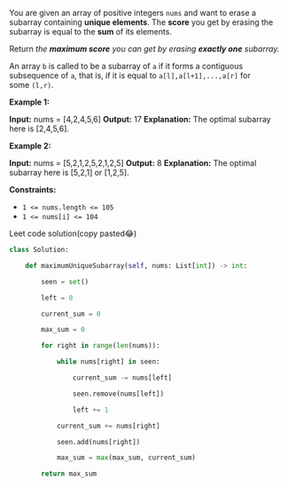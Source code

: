 You are given an array of positive integers `nums` and want to erase a subarray containing **unique elements**. The **score** you get by erasing the subarray is equal to the **sum** of its elements.

Return _the **maximum score** you can get by erasing **exactly one** subarray._

An array `b` is called to be a subarray of `a` if it forms a contiguous subsequence of `a`, that is, if it is equal to `a[l],a[l+1],...,a[r]` for some `(l,r)`.

**Example 1:**

**Input:** nums = [4,2,4,5,6]
**Output:** 17
**Explanation:** The optimal subarray here is [2,4,5,6].

**Example 2:**

**Input:** nums = [5,2,1,2,5,2,1,2,5]
**Output:** 8
**Explanation:** The optimal subarray here is [5,2,1] or [1,2,5].

**Constraints:**

- `1 <= nums.length <= 105`
- `1 <= nums[i] <= 104`

Leet code solution(copy pasted😂)
  
```python
class Solution:

    def maximumUniqueSubarray(self, nums: List[int]) -> int:

        seen = set()

        left = 0

        current_sum = 0

        max_sum = 0

        for right in range(len(nums)):

            while nums[right] in seen:

                current_sum -= nums[left]

                seen.remove(nums[left])

                left += 1

            current_sum += nums[right]

            seen.add(nums[right])

            max_sum = max(max_sum, current_sum)

        return max_sum
```